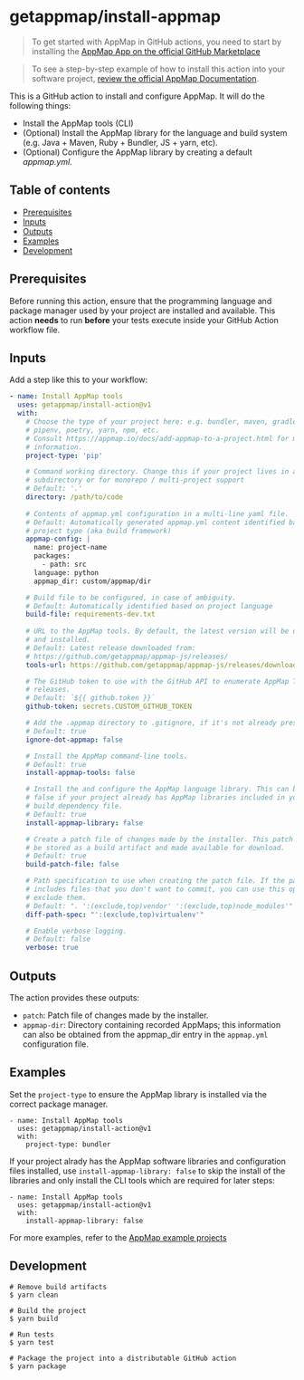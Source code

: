 # getappmap/install-appmap <!-- omit in toc -->

> To get started with AppMap in GitHub actions, you need to start by installing the [AppMap App on the official GitHub Marketplace](https://github.com/marketplace/get-appmap)

> To see a step-by-step example of how to install this action into your software project, [review the official AppMap Documentation](http://appmap.io/docs/analysis/in-github-actions).

This is a GitHub action to install and configure AppMap. It will do the following things:

- Install the AppMap tools (CLI)
- (Optional) Install the AppMap library for the language and build system (e.g. Java + Maven, Ruby + Bundler,
  JS + yarn, etc).
- (Optional) Configure the AppMap library by creating a default _appmap.yml_.

## Table of contents <!-- omit in toc -->

- [Prerequisites](#prerequisites)
- [Inputs](#inputs)
- [Outputs](#outputs)
- [Examples](#examples)
- [Development](#development)

## Prerequisites

Before running this action, ensure that the programming language and package manager used by your
project are installed and available.  This action **needs** to run **before** your tests execute inside your GitHub Action workflow file. 

## Inputs

Add a step like this to your workflow:

```yaml
- name: Install AppMap tools
  uses: getappmap/install-action@v1
  with:
    # Choose the type of your project here: e.g. bundler, maven, gradle, pip, 
    # pipenv, poetry, yarn, npm, etc.
    # Consult https://appmap.io/docs/add-appmap-to-a-project.html for more 
    # information.
    project-type: 'pip'

    # Command working directory. Change this if your project lives in a 
    # subdirectory or for monorepo / multi-project support
    # Default: '.'
    directory: /path/to/code
    
    # Contents of appmap.yml configuration in a multi-line yaml file. 
    # Default: Automatically generated appmap.yml content identified based on 
    # project type (aka build framework)
    appmap-config: |
      name: project-name
      packages:
        - path: src
      language: python
      appmap_dir: custom/appmap/dir

    # Build file to be configured, in case of ambiguity.
    # Default: Automatically identified based on project language
    build-file: requirements-dev.txt
    
    # URL to the AppMap tools. By default, the latest version will be downloaded 
    # and installed.
    # Default: Latest release downloaded from:
    # https://github.com/getappmap/appmap-js/releases/
    tools-url: https://github.com/getappmap/appmap-js/releases/download/%40appland%2Fappmap-v3.104.0/appmap-linux-x64

    # The GitHub token to use with the GitHub API to enumerate AppMap Tools 
    # releases.
    # Default: `${{ github.token }}`
    github-token: secrets.CUSTOM_GITHUB_TOKEN

    # Add the .appmap directory to .gitignore, if it's not already present.
    # Default: true
    ignore-dot-appmap: false

    # Install the AppMap command-line tools.
    # Default: true
    install-appmap-tools: false

    # Install the and configure the AppMap language library. This can be set to 
    # false if your project already has AppMap libraries included in your project 
    # build dependency file.
    # Default: true
    install-appmap-library: false

    # Create a patch file of changes made by the installer. This patch file will 
    # be stored as a build artifact and made available for download.
    # Default: true
    build-patch-file: false

    # Path specification to use when creating the patch file. If the patch file 
    # includes files that you don't want to commit, you can use this option to 
    # exclude them.
    # Default: ". ':(exclude,top)vendor' ':(exclude,top)node_modules'"
    diff-path-spec: "':(exclude,top)virtualenv'"

    # Enable verbose logging.
    # Default: false
    verbose: true
```

## Outputs

The action provides these outputs:

- `patch`: Patch file of changes made by the installer.
- `appmap-dir`: Directory containing recorded AppMaps; this information can also be obtained from the appmap_dir entry in the `appmap.yml` configuration file.

## Examples

Set the `project-type` to ensure the AppMap library is installed via the correct package manager.

```
- name: Install AppMap tools
  uses: getappmap/install-action@v1
  with:
    project-type: bundler
```

If your project alrady has the AppMap software libraries and configuration files installed, use `install-appmap-library: false` to skip the install of the libraries and only install the CLI tools which are required for later steps:

```
- name: Install AppMap tools
  uses: getappmap/install-action@v1
  with:
    install-appmap-library: false
```

For more examples, refer to the [AppMap example projects](https://appmap.io/docs/setup-appmap-in-ci/example-projects.html)

## Development

```
# Remove build artifacts
$ yarn clean

# Build the project
$ yarn build

# Run tests
$ yarn test

# Package the project into a distributable GitHub action
$ yarn package
```
